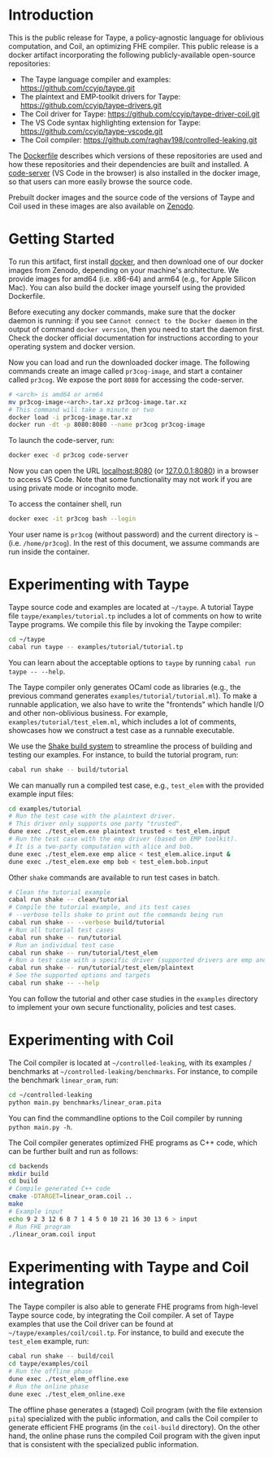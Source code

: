 # Introduction

This is the public release for Taype, a policy-agnostic language for oblivious
computation, and Coil, an optimizing FHE compiler. This public release is a
docker artifact incorporating the following publicly-available open-source
repositories:

- The Taype language compiler and examples: https://github.com/ccyip/taype.git
- The plaintext and EMP-toolkit drivers for Taype:
  https://github.com/ccyip/taype-drivers.git
- The Coil driver for Taype: https://github.com/ccyip/taype-driver-coil.git
- The VS Code syntax highlighting extension for Taype:
  https://github.com/ccyip/taype-vscode.git
- The Coil compiler: https://github.com/raghav198/controlled-leaking.git

The [Dockerfile](./Dockerfile) describes which versions of these repositories
are used and how these repositories and their dependencies are built and
installed. A [code-server](https://github.com/coder/code-server) (VS Code in the
browser) is also installed in the docker image, so that users can more easily
browse the source code.

Prebuilt docker images and the source code of the versions of Taype and Coil
used in these images are also available on
[Zenodo](https://doi.org/10.5281/zenodo.12211335).

# Getting Started

To run this artifact, first install [docker](https://www.docker.com/), and then
download one of our docker images from Zenodo, depending on your machine's
architecture. We provide images for amd64 (i.e. x86-64) and arm64 (e.g., for
Apple Silicon Mac). You can also build the docker image yourself using the
provided Dockerfile.

Before executing any docker commands, make sure that the docker daemon is
running: if you see `Cannot connect to the Docker daemon` in the output of
command `docker version`, then you need to start the daemon first. Check the
docker official documentation for instructions according to your operating
system and docker version.

Now you can load and run the downloaded docker image. The following commands
create an image called `pr3cog-image`, and start a container called `pr3cog`. We
expose the port `8080` for accessing the code-server.

``` sh
# <arch> is amd64 or arm64
mv pr3cog-image-<arch>.tar.xz pr3cog-image.tar.xz
# This command will take a minute or two
docker load -i pr3cog-image.tar.xz
docker run -dt -p 8080:8080 --name pr3cog pr3cog-image
```

To launch the code-server, run:

``` sh
docker exec -d pr3cog code-server
```

Now you can open the URL [localhost:8080](http://localhost:8080) (or
[127.0.0.1:8080](http://127.0.0.1:8080)) in a browser to access VS Code. Note
that some functionality may not work if you are using private mode or incognito
mode.

To access the container shell, run

``` sh
docker exec -it pr3cog bash --login
```

Your user name is `pr3cog` (without password) and the current directory is `~`
(i.e. `/home/pr3cog`). In the rest of this document, we assume commands are run
inside the container.

# Experimenting with Taype

Taype source code and examples are located at `~/taype`. A tutorial Taype file
`taype/examples/tutorial.tp` includes a lot of comments on how to write Taype
programs. We compile this file by invoking the Taype compiler:

``` sh
cd ~/taype
cabal run taype -- examples/tutorial/tutorial.tp
```

You can learn about the acceptable options to `taype` by running `cabal run
taype -- --help`.

The Taype compiler only generates OCaml code as libraries (e.g., the previous
command generates `examples/tutorial/tutorial.ml`). To make a runnable
application, we also have to write the "frontends" which handle I/O and other
non-oblivious business. For example, `examples/tutorial/test_elem.ml`, which
includes a lot of comments, showcases how we construct a test case as a runnable
executable.

We use the [Shake build system](https://shakebuild.com/) to streamline the
process of building and testing our examples. For instance, to build the
tutorial program, run:

``` sh
cabal run shake -- build/tutorial
```

We can manually run a compiled test case, e.g., `test_elem` with the provided
example input files:

``` sh
cd examples/tutorial
# Run the test case with the plaintext driver.
# This driver only supports one party "trusted".
dune exec ./test_elem.exe plaintext trusted < test_elem.input
# Run the test case with the emp driver (based on EMP toolkit).
# It is a two-party computation with alice and bob.
dune exec ./test_elem.exe emp alice < test_elem.alice.input &
dune exec ./test_elem.exe emp bob < test_elem.bob.input
```

Other `shake` commands are available to run test cases in batch.

``` sh
# Clean the tutorial example
cabal run shake -- clean/tutorial
# Compile the tutorial example, and its test cases
# --verbose tells shake to print out the commands being run
cabal run shake -- --verbose build/tutorial
# Run all tutorial test cases
cabal run shake -- run/tutorial
# Run an individual test case
cabal run shake -- run/tutorial/test_elem
# Run a test case with a specific driver (supported drivers are emp and plaintext)
cabal run shake -- run/tutorial/test_elem/plaintext
# See the supported options and targets
cabal run shake -- --help
```

You can follow the tutorial and other case studies in the `examples` directory
to implement your own secure functionality, policies and test cases.

# Experimenting with Coil

The Coil compiler is located at `~/controlled-leaking`, with its examples /
benchmarks at `~/controlled-leaking/benchmarks`. For instance, to compile the
benchmark `linear_oram`, run:

```sh
cd ~/controlled-leaking
python main.py benchmarks/linear_oram.pita
```

You can find the commandline options to the Coil compiler by running `python
main.py -h`.

The Coil compiler generates optimized FHE programs as C++ code, which can be
further built and run as follows:

```sh
cd backends
mkdir build
cd build
# Compile generated C++ code
cmake -DTARGET=linear_oram.coil ..
make
# Example input
echo 9 2 3 12 6 8 7 1 4 5 0 10 21 16 30 13 6 > input
# Run FHE program
./linear_oram.coil input
```

# Experimenting with Taype and Coil integration

The Taype compiler is also able to generate FHE programs from high-level Taype
source code, by integrating the Coil compiler. A set of Taype examples that use
the Coil driver can be found at `~/taype/examples/coil/coil.tp`. For instance,
to build and execute the `test_elem` example, run:

``` sh
cabal run shake -- build/coil
cd taype/examples/coil
# Run the offline phase
dune exec ./test_elem_offline.exe
# Run the online phase
dune exec ./test_elem_online.exe
```

The offline phase generates a (staged) Coil program (with the file extension
`pita`) specialized with the public information, and calls the Coil compiler to
generate efficient FHE programs (in the `coil-build` directory). On the other
hand, the online phase runs the compiled Coil program with the given input that
is consistent with the specialized public information.
